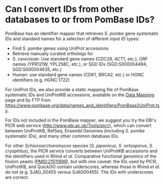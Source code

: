 # Can I convert IDs from other databases to or from PomBase IDs?
<!-- pombase_categories: Tools and resources -->

PomBase has an identifier mapper that retrieves *S. pombe* gene
systematic IDs and standard names for a selection of different input
ID types:

-   Find *S. pombe* genes using UniProt accessions
-   Retrieve manually curated orthologs for
  -    *S. cerevisiae*: Use standard gene names (CDC28, ACT1, etc.), ORF names (YPR121W, YPL258C, etc.), or SGD IDs (SGD:S000004494, SGD:S000004635, etc.)
  -    Human: use standard gene names (CDK1, BRCA2, etc.) or HGNC identifiers (e.g. HGNC:1722)

For UniProt IDs, we also provide a static mapping file of PomBase
systematic IDs and UniProtKB accessions, available on the [Data
Mapping](/downloads/names-and-identifiers) page and by FTP from
<https://www.pombase.org/data/names_and_identifiers/PomBase2UniProt.tsv>.

For IDs not included in the PomBase mapper, we suggest you try the
EBI's PICR web service (<http://www.ebi.ac.uk/Tools/picr/>), which can
convert between UniProtKB, RefSeq, Ensembl Genomes (including *S.
pombe* systematic IDs), and many other common database IDs.

For other *Schizosaccharomyces* species (*S. japonicus*, *S. octosporus*,
*S. cryophilus*), the PICR service converts between UniProtKB accessions
and the identifiers used in Rhind *et al.* Comparative functional
genomics of the fission yeasts ([PMID:21511999](http://www.ncbi.nlm.nih.gov/pubmed?term=21511999)),
but with one caveat: the IDs used by PICR, UniProtKB, and QuickGO
contain underscores, whereas those in Rhind *et al.* do not
(e.g. SJAG\_00455 versus SJAG00455). The IDs with underscores are
correct.

